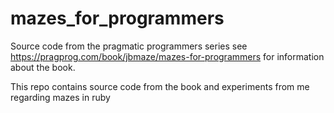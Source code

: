 # mazes_for_programmers
Source code from the pragmatic programmers series
see https://pragprog.com/book/jbmaze/mazes-for-programmers for information about the book.

This repo contains source code from the book and experiments from me regarding mazes in ruby
